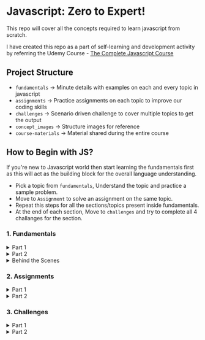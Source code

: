 # Javascript: Zero to Expert!

This repo will cover all the concepts required to learn javascript from scratch.

I have created this repo as a part of self-learning and development activity by referring the Udemy Course - [The Complete Javascript Course](https://www.udemy.com/course/the-complete-javascript-course)

## Project Structure

- `fundamentals` → Minute details with examples on each and every topic in javascript
- `assignments` → Practice assignments on each topic to improve our coding skills
- `challenges` → Scenario driven challenge to cover multiple topics to get the output
- `concept_images` → Structure images for reference
- `course-materials` → Material shared during the entire course

## How to Begin with JS?

If you're new to Javascript world then start learning the fundamentals first as this will act as the building block for the overall language understanding.

- Pick a topic from `fundamentals`, Understand the topic and practice a sample problem.
- Move to `Assignment` to solve an assignment on the same topic.
- Repeat this steps for all the sections/topics present inside fundamentals.
- At the end of each section, Move to `challenges` and try to complete all 4 challanges for the section.

### 1. Fundamentals

<details>
  <summary>Part 1</summary>

#### List of topics coverd under this section:

- [Intro to Javascript](https://github.com/kunalashar25/learn-javascript/blob/master/fundamentals/js_fundamentals_part_1/introduction/intro.txt)
- [Linking a Javascript File](https://github.com/kunalashar25/learn-javascript/tree/master/fundamentals/js_fundamentals_part_1/link_a_js_file)
- [Values and Variables](https://github.com/kunalashar25/learn-javascript/blob/master/fundamentals/js_fundamentals_part_1/values_and_variables/script.js)
</details>

<details>
  <summary>Part 2</summary>
</details>

<details>
  <summary>Behind the Scenes</summary>
</details>

### 2. Assignments

<details>
  <summary>Part 1</summary>
</details>

<details>
  <summary>Part 2</summary>
</details>

### 3. Challenges

<details>
  <summary>Part 1</summary>
</details>

<details>
  <summary>Part 2</summary>
</details>
